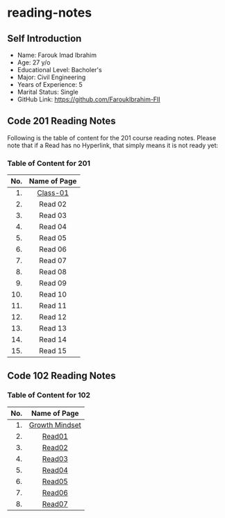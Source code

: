 # reading-notes

## Self Introduction

* Name: Farouk Imad Ibrahim
* Age: 27 y/o
* Educational Level: Bacholer's
* Major: Civil Engineering
* Years of Experience: 5
* Marital Status: Single
* GitHub Link: <https://github.com/FaroukIbrahim-FII>

## Code 201 Reading Notes

Following is the table of content for the 201 course reading notes. Please note that if a Read has no Hyperlink, that simply means it is not ready yet:

### Table of Content for 201

|No.|Name of Page|
|--:|:------:|
|1.| [Class-01](https://faroukibrahim-fii.github.io/reading-notes/201/Class-01) |
|2.| Read 02 |
|3.| Read 03 |
|4.| Read 04 |
|5.| Read 05 |
|6.| Read 06 |
|7.| Read 07 |
|8.| Read 08 |
|9.| Read 09 |
|10.| Read 10 |
|11.| Read 11 |
|12.| Read 12 |
|13.| Read 13 |
|14.| Read 14 |
|15.| Read 15 |

## Code 102 Reading Notes

### Table of Content for 102

|No.|Name of Page|
|--:|:------:|
|1.|[Growth Mindset](https://faroukibrahim-fii.github.io/reading-notes/Growth)|
|2.|[Read01](https://faroukibrahim-fii.github.io/reading-notes/102/Read01)|
|3.|[Read02](https://faroukibrahim-fii.github.io/reading-notes/102/Read02)
|4.|[Read03](https://faroukibrahim-fii.github.io/reading-notes/102/Read03)
|5.|[Read04](https://faroukibrahim-fii.github.io/reading-notes/102/Read04)
|6.|[Read05](https://faroukibrahim-fii.github.io/reading-notes/102/Read05)
|7.|[Read06](https://faroukibrahim-fii.github.io/reading-notes/102/Read06)|
|8.|[Read07](https://faroukibrahim-fii.github.io/reading-notes/102/Read07)
